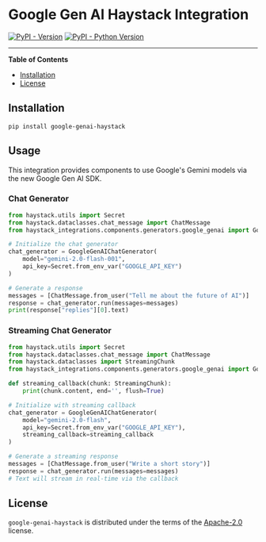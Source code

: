 # Google Gen AI Haystack Integration

[![PyPI - Version](https://img.shields.io/pypi/v/google-genai-haystack.svg)](https://pypi.org/project/google-genai-haystack)
[![PyPI - Python Version](https://img.shields.io/pypi/pyversions/google-genai-haystack.svg)](https://pypi.org/project/google-genai-haystack)

-----

**Table of Contents**

- [Installation](#installation)
- [License](#license)

## Installation

```console
pip install google-genai-haystack
```

## Usage

This integration provides components to use Google's Gemini models via the new Google Gen AI SDK.

### Chat Generator

```python
from haystack.utils import Secret
from haystack.dataclasses.chat_message import ChatMessage
from haystack_integrations.components.generators.google_genai import GoogleGenAIChatGenerator

# Initialize the chat generator
chat_generator = GoogleGenAIChatGenerator(
    model="gemini-2.0-flash-001",
    api_key=Secret.from_env_var("GOOGLE_API_KEY")
)

# Generate a response
messages = [ChatMessage.from_user("Tell me about the future of AI")]
response = chat_generator.run(messages=messages)
print(response["replies"][0].text)
```

### Streaming Chat Generator

```python
from haystack.utils import Secret
from haystack.dataclasses.chat_message import ChatMessage
from haystack.dataclasses import StreamingChunk
from haystack_integrations.components.generators.google_genai import GoogleGenAIChatGenerator

def streaming_callback(chunk: StreamingChunk):
    print(chunk.content, end='', flush=True)

# Initialize with streaming callback
chat_generator = GoogleGenAIChatGenerator(
    model="gemini-2.0-flash",
    api_key=Secret.from_env_var("GOOGLE_API_KEY"),
    streaming_callback=streaming_callback
)

# Generate a streaming response
messages = [ChatMessage.from_user("Write a short story")]
response = chat_generator.run(messages=messages)
# Text will stream in real-time via the callback
```

## License

`google-genai-haystack` is distributed under the terms of the [Apache-2.0](https://spdx.org/licenses/Apache-2.0.html) license. 